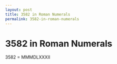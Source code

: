 ```yaml
---
layout: post
title: 3582 in Roman Numerals
permalink: 3582-in-roman-numerals
---
```


# 3582 in Roman Numerals

3582 = MMMDLXXXII
